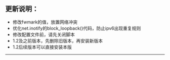 ## 更新说明：

- 修改fwmark的值，放置网络冲突
- 优化net.inotify的block_loopback()代码，防止ipv6出现重复规则
- 修改配置文件前，请先关闭脚本
- 1.2及之前版本，先删除旧版本，再安装新版本
- 1.2后续版本可以直接安装本版

- -------------------
